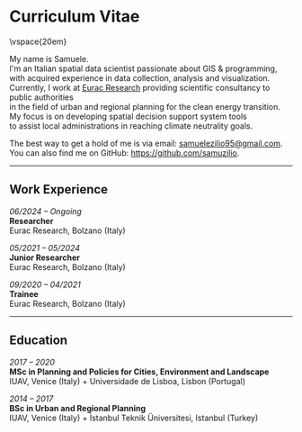 # Curriculum Vitae

\vspace{20em}

My name is Samuele.  
I'm an Italian spatial data scientist passionate about GIS & programming,  
with acquired experience in data collection, analysis and visualization.  
Currently, I work at <u>[Eurac Research](https://www.eurac.edu/en/people/samuele-zilio)</u> providing scientific consultancy to public authorities  
in the field of urban and regional planning for the clean energy transition.  
My focus is on developing spatial decision support system tools  
to assist local administrations in reaching climate neutrality goals.  

The best way to get a hold of me is via email: <u>samuelezilio95@gmail.com</u>.  
You can also find me on GitHub: <u>https://github.com/samuzilio</u>.

---

## Work Experience

*06/2024 – Ongoing*  
**Researcher**  
Eurac Research, Bolzano (Italy)  

*05/2021 – 05/2024*  
**Junior Researcher**  
Eurac Research, Bolzano (Italy)  

*09/2020 – 04/2021*  
**Trainee**  
Eurac Research, Bolzano (Italy)  

---

## Education

*2017 – 2020*  
**MSc in Planning and Policies for Cities, Environment and Landscape**  
IUAV, Venice (Italy) + Universidade de Lisboa, Lisbon (Portugal)  

*2014 – 2017*  
**BSc in Urban and Regional Planning**  
IUAV, Venice (Italy) + İstanbul Teknik Üniversitesi, Istanbul (Turkey)
